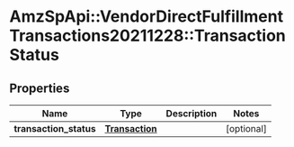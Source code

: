 # AmzSpApi::VendorDirectFulfillmentTransactions20211228::TransactionStatus

## Properties
Name | Type | Description | Notes
------------ | ------------- | ------------- | -------------
**transaction_status** | [**Transaction**](Transaction.md) |  | [optional] 

